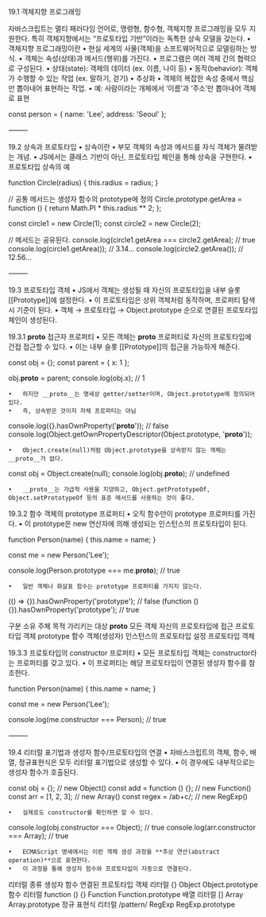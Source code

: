 19.1 객체지향 프로그래밍

자바스크립트는 멀티 패러다임 언어로, 명령형, 함수형, 객체지향 프로그래밍을 모두 지원한다. 특히 객체지향에서는 “프로토타입 기반”이라는 독특한 상속 모델을 갖는다.
	•	객체지향 프로그래밍이란
	•	현실 세계의 사물(객체)을 소프트웨어적으로 모델링하는 방식.
	•	객체는 속성(상태)과 메서드(행위)를 가진다.
	•	프로그램은 여러 객체 간의 협력으로 구성된다.
	•	상태(state): 객체의 데이터 (ex. 이름, 나이 등)
	•	동작(behavior): 객체가 수행할 수 있는 작업 (ex. 말하기, 걷기)
	•	추상화
	•	객체의 복잡한 속성 중에서 핵심만 뽑아내어 표현하는 작업.
	•	예: 사람이라는 개체에서 ‘이름’과 ‘주소’만 뽑아내어 객체로 표현

const person = {
  name: 'Lee',
  address: 'Seoul'
};



⸻

19.2 상속과 프로토타입
	•	상속이란
	•	부모 객체의 속성과 메서드를 자식 객체가 물려받는 개념.
	•	JS에서는 클래스 기반이 아닌, 프로토타입 체인을 통해 상속을 구현한다.
	•	프로토타입 상속의 예

function Circle(radius) {
  this.radius = radius;
}

// 공통 메서드는 생성자 함수의 prototype에 정의
Circle.prototype.getArea = function () {
  return Math.PI * this.radius ** 2;
};

const circle1 = new Circle(1);
const circle2 = new Circle(2);

// 메서드는 공유된다.
console.log(circle1.getArea === circle2.getArea); // true
console.log(circle1.getArea()); // 3.14...
console.log(circle2.getArea()); // 12.56...



⸻

19.3 프로토타입 객체
	•	JS에서 객체는 생성될 때 자신의 프로토타입을 내부 슬롯 [[Prototype]]에 설정한다.
	•	이 프로토타입은 상위 객체처럼 동작하며, 프로퍼티 탐색 시 기준이 된다.
	•	객체 → 프로토타입 → Object.prototype 순으로 연결된 프로토타입 체인이 생성된다.

19.3.1 __proto__ 접근자 프로퍼티
	•	모든 객체는 __proto__ 프로퍼티로 자신의 프로토타입에 간접 접근할 수 있다.
	•	이는 내부 슬롯 [[Prototype]]의 접근을 가능하게 해준다.

const obj = {};
const parent = { x: 1 };

obj.__proto__ = parent;
console.log(obj.x); // 1

	•	하지만 __proto__는 명세상 getter/setter이며, Object.prototype에 정의되어 있다.
	•	즉, 상속받은 것이지 자체 프로퍼티는 아님

console.log({}.hasOwnProperty('__proto__')); // false
console.log(Object.getOwnPropertyDescriptor(Object.prototype, '__proto__'));

	•	Object.create(null)처럼 Object.prototype을 상속받지 않는 객체는 __proto__가 없다.

const obj = Object.create(null);
console.log(obj.__proto__); // undefined

	•	__proto__는 가급적 사용을 지양하고, Object.getPrototypeOf, Object.setPrototypeOf 등의 표준 메서드를 사용하는 것이 좋다.

19.3.2 함수 객체의 prototype 프로퍼티
	•	오직 함수만이 prototype 프로퍼티를 가진다.
	•	이 prototype은 new 연산자에 의해 생성되는 인스턴스의 프로토타입이 된다.

function Person(name) {
  this.name = name;
}

const me = new Person('Lee');

console.log(Person.prototype === me.__proto__); // true

	•	일반 객체나 화살표 함수는 prototype 프로퍼티를 가지지 않는다.

(() => {}).hasOwnProperty('prototype'); // false
(function () {}).hasOwnProperty('prototype'); // true

구분	소유 주체	목적	가리키는 대상
__proto__	모든 객체	자신의 프로토타입에 접근	프로토타입 객체
prototype	함수 객체(생성자)	인스턴스의 프로토타입 설정	프로토타입 객체

19.3.3 프로토타입의 constructor 프로퍼티
	•	모든 프로토타입 객체는 constructor라는 프로퍼티를 갖고 있다.
	•	이 프로퍼티는 해당 프로토타입이 연결된 생성자 함수를 참조한다.

function Person(name) {
  this.name = name;
}

const me = new Person('Lee');

console.log(me.constructor === Person); // true



⸻

19.4 리터럴 표기법과 생성자 함수/프로토타입의 연결
	•	자바스크립트의 객체, 함수, 배열, 정규표현식은 모두 리터럴 표기법으로 생성할 수 있다.
	•	이 경우에도 내부적으로는 생성자 함수가 호출된다.

const obj = {};               // new Object()
const add = function () {};   // new Function()
const arr = [1, 2, 3];        // new Array()
const regex = /ab+c/;         // new RegExp()

	•	실제로도 constructor를 확인하면 알 수 있다.

console.log(obj.constructor === Object); // true
console.log(arr.constructor === Array);  // true

	•	ECMAScript 명세에서는 이런 객체 생성 과정을 **추상 연산(abstract operation)**으로 표현한다.
	•	이 과정을 통해 생성자 함수와 프로토타입이 자동으로 연결된다.

리터럴 종류	생성자 함수	연결된 프로토타입
객체 리터럴 {}	Object	Object.prototype
함수 리터럴 function () {}	Function	Function.prototype
배열 리터럴 []	Array	Array.prototype
정규 표현식 리터럴 /pattern/	RegExp	RegExp.prototype
